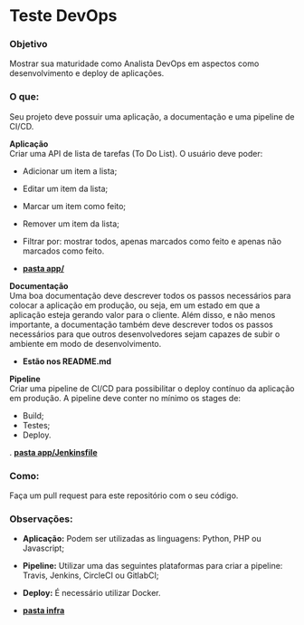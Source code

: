 # Teste DevOps

### Objetivo
Mostrar sua maturidade como Analista DevOps em aspectos como desenvolvimento e deploy de aplicações.

### O que:
Seu projeto deve possuir uma aplicação, a documentação e uma pipeline de CI/CD. 

**Aplicação**  
Criar uma API de lista de tarefas (To Do List). O usuário deve poder:
 - Adicionar um item a lista;
 - Editar um item da lista;
 - Marcar um item como feito;
 - Remover um item da lista;
 - Filtrar por: mostrar todos, apenas marcados como feito e apenas não marcados como feito.

- [**pasta app/**](app)

**Documentação**  
Uma boa documentação deve descrever todos os passos necessários para colocar a aplicação em produção, ou seja, em um estado em que a aplicação esteja gerando valor para o cliente.
Além disso, e não menos importante, a documentação também deve descrever todos os passos necessários para que outros desenvolvedores sejam capazes de subir o ambiente em modo de desenvolvimento.

- **Estão nos README.md**

**Pipeline**  
Criar uma pipeline de CI/CD para possibilitar o deploy contínuo da aplicação em produção. A pipeline deve conter no mínimo os stages de:
 - Build;
 - Testes;
 - Deploy.

. [**pasta app/Jenkinsfile**](app/Jenkinsfile)

### Como:
Faça um pull request para este repositório com o seu código.

### Observações:
 - **Aplicação:** Podem ser utilizadas as linguagens: Python, PHP ou Javascript;
 - **Pipeline:** Utilizar uma das seguintes plataformas para criar a pipeline: Travis, Jenkins, CircleCI ou GitlabCI;
 - **Deploy:** É necessário utilizar Docker.

- [**pasta infra**](infra)
